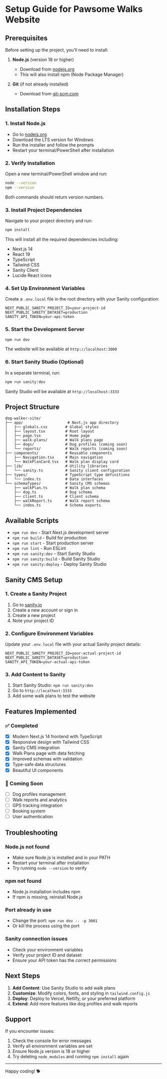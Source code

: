 # Setup Guide for Pawsome Walks Website

## Prerequisites

Before setting up the project, you'll need to install:

1. **Node.js** (version 18 or higher)
   - Download from [nodejs.org](https://nodejs.org/)
   - This will also install npm (Node Package Manager)

2. **Git** (if not already installed)
   - Download from [git-scm.com](https://git-scm.com/)

## Installation Steps

### 1. Install Node.js
- Go to [nodejs.org](https://nodejs.org/)
- Download the LTS version for Windows
- Run the installer and follow the prompts
- Restart your terminal/PowerShell after installation

### 2. Verify Installation
Open a new terminal/PowerShell window and run:
```bash
node --version
npm --version
```

Both commands should return version numbers.

### 3. Install Project Dependencies
Navigate to your project directory and run:
```bash
npm install
```

This will install all the required dependencies including:
- Next.js 14
- React 19
- TypeScript
- Tailwind CSS
- Sanity Client
- Lucide React icons

### 4. Set Up Environment Variables
Create a `.env.local` file in the root directory with your Sanity configuration:

```env
NEXT_PUBLIC_SANITY_PROJECT_ID=your-project-id
NEXT_PUBLIC_SANITY_DATASET=production
SANITY_API_TOKEN=your-api-token
```

### 5. Start the Development Server
```bash
npm run dev
```

The website will be available at `http://localhost:3000`

### 6. Start Sanity Studio (Optional)
In a separate terminal, run:
```bash
npm run sanity:dev
```

Sanity Studio will be available at `http://localhost:3333`

## Project Structure

```
dog-walker-site/
├── app/                    # Next.js app directory
│   ├── globals.css        # Global styles
│   ├── layout.tsx         # Root layout
│   ├── page.tsx           # Home page
│   ├── walk-plans/        # Walk plans page
│   ├── dogs/              # Dog profiles (coming soon)
│   └── reports/           # Walk reports (coming soon)
├── components/            # Reusable components
│   ├── Navigation.tsx     # Main navigation
│   └── WalkPlanCard.tsx   # Walk plan display card
├── lib/                   # Utility libraries
│   └── sanity.ts          # Sanity client configuration
├── types/                 # TypeScript type definitions
│   └── index.ts           # Data interfaces
└── schemaTypes/           # Sanity CMS schemas
    ├── walkPlan.ts        # Walk plan schema
    ├── dog.ts             # Dog schema
    ├── client.ts          # Client schema
    ├── walkReport.ts      # Walk report schema
    └── index.ts           # Schema exports
```

## Available Scripts

- `npm run dev` - Start Next.js development server
- `npm run build` - Build for production
- `npm run start` - Start production server
- `npm run lint` - Run ESLint
- `npm run sanity:dev` - Start Sanity Studio
- `npm run sanity:build` - Build Sanity Studio
- `npm run sanity:deploy` - Deploy Sanity Studio

## Sanity CMS Setup

### 1. Create a Sanity Project
1. Go to [sanity.io](https://sanity.io/)
2. Create a new account or sign in
3. Create a new project
4. Note your project ID

### 2. Configure Environment Variables
Update your `.env.local` file with your actual Sanity project details:

```env
NEXT_PUBLIC_SANITY_PROJECT_ID=your-actual-project-id
NEXT_PUBLIC_SANITY_DATASET=production
SANITY_API_TOKEN=your-actual-api-token
```

### 3. Add Content to Sanity
1. Start Sanity Studio: `npm run sanity:dev`
2. Go to `http://localhost:3333`
3. Add some walk plans to test the website

## Features Implemented

### ✅ Completed
- [x] Modern Next.js 14 frontend with TypeScript
- [x] Responsive design with Tailwind CSS
- [x] Sanity CMS integration
- [x] Walk Plans page with data fetching
- [x] Improved schemas with validation
- [x] Type-safe data structures
- [x] Beautiful UI components

### 🚧 Coming Soon
- [ ] Dog profiles management
- [ ] Walk reports and analytics
- [ ] GPS tracking integration
- [ ] Booking system
- [ ] User authentication

## Troubleshooting

### Node.js not found
- Make sure Node.js is installed and in your PATH
- Restart your terminal after installation
- Try running `node --version` to verify

### npm not found
- Node.js installation includes npm
- If npm is missing, reinstall Node.js

### Port already in use
- Change the port: `npm run dev -- -p 3001`
- Or kill the process using the port

### Sanity connection issues
- Check your environment variables
- Verify your project ID and dataset
- Ensure your API token has the correct permissions

## Next Steps

1. **Add Content**: Use Sanity Studio to add walk plans
2. **Customize**: Modify colors, fonts, and styling in `tailwind.config.js`
3. **Deploy**: Deploy to Vercel, Netlify, or your preferred platform
4. **Extend**: Add more features like dog profiles and walk reports

## Support

If you encounter issues:
1. Check the console for error messages
2. Verify all environment variables are set
3. Ensure Node.js version is 18 or higher
4. Try deleting `node_modules` and running `npm install` again

---

Happy coding! 🐕 
